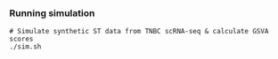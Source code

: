 ### Running simulation

```
# Simulate synthetic ST data from TNBC scRNA-seq & calculate GSVA scores
./sim.sh
```
